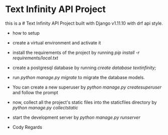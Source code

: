 # Text Infinity API Project
this is a # Text Infinity API Project built with Django v1.11.10 with drf api style.
* how to setup
* create a virtual environment and activate it
* install the requirements of the project by running *pip install -r requirements/local.txt*
* create a postgresql database by running *create database textinfinity;*
* run *python manage.py migrate* to migrate the database models.
* You can create a new superuser by *python manage.py createsuperuser* and follow the prompt
* now, collect all the project's static files into the staticfiles directory by *python manage.py collectstatic*
* start the development server by *python manage.py runserver*

* Cody Regards
